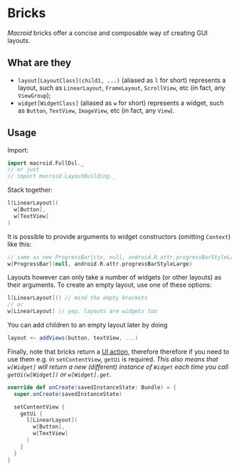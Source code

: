 # Bricks

*Macroid* bricks offer a concise and composable way of creating GUI layouts.

## What are they

* `layout[LayoutClass](child1, ...)` (aliased as `l` for short) represents a layout, such as `LinearLayout`, `FrameLayout`, `ScrollView`, etc (in fact, any `ViewGroup`);
* `widget[WidgetClass]` (aliased as `w` for short) represents a widget, such as `Button`, `TextView`, `ImageView`, etc (in fact, any `View`).

## Usage

Import:

```scala
import macroid.FullDsl._
// or just
// import macroid.LayoutBuilding._
```

Stack together:

```scala
l[LinearLayout](
  w[Button],
  w[TextView]
)
```

It is possible to provide arguments to widget constructors (omitting `Context`) like this:

```scala
// same as new ProgressBar(ctx, null, android.R.attr.progressBarStyleLarge)
w[ProgressBar](null, android.R.attr.progressBarStyleLarge)
```

Layouts however can only take a number of widgets (or other layouts) as their arguments. To
create an empty layout, use one of these options:

```scala
l[LinearLayout]() // mind the empty brackets
// or
w[LinearLayout] // yep, layouts are widgets too
```

You can add children to an empty layout later by doing

```scala
layout <~ addViews(button, textView, ...)
```

Finally, note that bricks return a [UI action](UiActions.html), therefore therefore
if you need to use them e.g. in `setContentView`,
`getUi` is required. *This also means that `w[Widget]` will
return a new (different) instance of `Widget` each time you call `getUi(w[Widget])` or `w[Widget].get`*.

```scala
override def onCreate(savedInstanceState: Bundle) = {
  super.onCreate(savedInstanceState)

  setContentView {
    getUi {
      l[LinearLayout](
        w[Button],
        w[TextView]
      )
    }
  }
}
```






